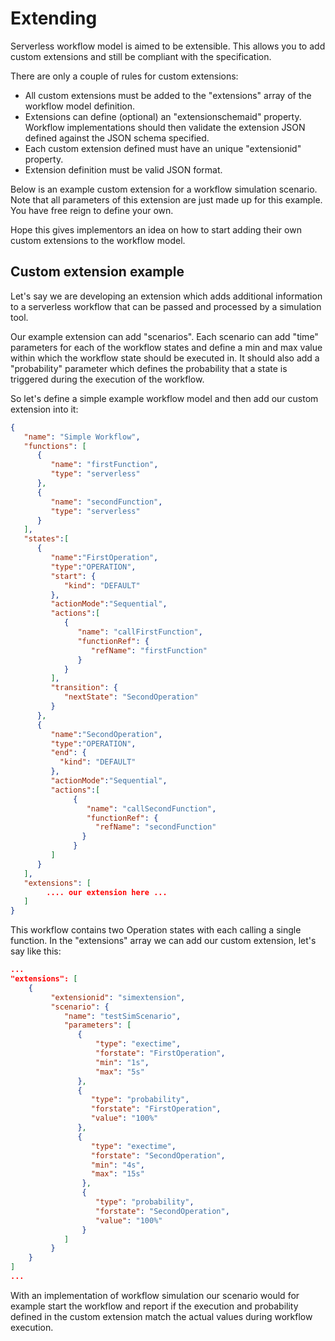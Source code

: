 # Extending

Serverless workflow model is aimed to be extensible. This allows you to add custom extensions
and still be compliant with the specification.

There are only a couple of rules for custom extensions:

- All custom extensions must be added to the "extensions" array of the workflow model definition.
- Extensions can define (optional) an "extensionschemaid" property. Workflow implementations should
then validate the extension JSON defined against the JSON schema specified.
- Each custom extension defined must have an unique "extensionid" property.
- Extension definition must be valid JSON format.

Below is an example custom extension for a workflow simulation scenario.
Note that all parameters of this extension are just made up for this example. You have
free reign to define your own.

Hope this gives implementors an idea on how to start adding their own custom extensions to the workflow model.

## Custom extension example

Let's say we are developing an extension which adds additional information
 to a serverless workflow that can be passed and processed by a simulation tool.

Our example extension can add "scenarios". Each scenario
can add "time" parameters for each of the workflow states and define a min and max value
within which the workflow state should be executed in. It should also add a "probability" parameter
which defines the probability that a state is triggered during the execution of the workflow.

So let's define a simple example workflow model and then add our custom extension into it:

```json
{  
   "name": "Simple Workflow",
   "functions": [
      {
         "name": "firstFunction",
         "type": "serverless"
      },
      {
         "name": "secondFunction",
         "type": "serverless"
      }
   ],
   "states":[  
      {  
         "name":"FirstOperation",
         "type":"OPERATION",
         "start": {
            "kind": "DEFAULT"
         },
         "actionMode":"Sequential",
         "actions":[  
            {  
               "name": "callFirstFunction",
               "functionRef": {
                  "refName": "firstFunction"
               }
            }
         ],
         "transition": {
            "nextState": "SecondOperation"
         }
      },
      {  
         "name":"SecondOperation",
         "type":"OPERATION",
         "end": {
           "kind": "DEFAULT"
         },
         "actionMode":"Sequential",
         "actions":[  
              {  
                 "name": "callSecondFunction",
                 "functionRef": {
                   "refName": "secondFunction"
                }
              }
         ]
      }
   ],
   "extensions": [
        .... our extension here ...
   ]
}
```

This workflow contains two Operation states with each calling a single function. In the "extensions" array we can add our custom extension, let's say like this:

```json
...
"extensions": [
    {
         "extensionid": "simextension",
         "scenario": {
            "name": "testSimScenario",
            "parameters": [
               {
                   "type": "exectime",
                   "forstate": "FirstOperation",
                   "min": "1s",
                   "max": "5s"
               },
               {
                  "type": "probability",
                  "forstate": "FirstOperation",
                  "value": "100%"
               },
               {
                  "type": "exectime",
                  "forstate": "SecondOperation",
                  "min": "4s",
                  "max": "15s"
                },
                {
                   "type": "probability",
                   "forstate": "SecondOperation",
                   "value": "100%"
                }
            ]
         }
    }
]
...
```

With an implementation of workflow simulation our scenario would for example start the workflow
and report if the execution and probability defined in the custom extension match the actual
values during workflow execution.
